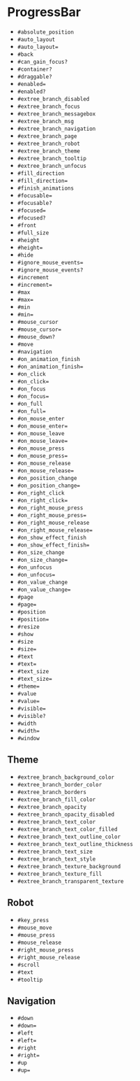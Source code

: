 ProgressBar
===
- `#absolute_position`
- `#auto_layout`
- `#auto_layout=`
- `#back`
- `#can_gain_focus?`
- `#container?`
- `#draggable?`
- `#enabled=`
- `#enabled?`
- `#extree_branch_disabled`
- `#extree_branch_focus`
- `#extree_branch_messagebox`
- `#extree_branch_msg`
- `#extree_branch_navigation`
- `#extree_branch_page`
- `#extree_branch_robot`
- `#extree_branch_theme`
- `#extree_branch_tooltip`
- `#extree_branch_unfocus`
- `#fill_direction`
- `#fill_direction=`
- `#finish_animations`
- `#focusable=`
- `#focusable?`
- `#focused=`
- `#focused?`
- `#front`
- `#full_size`
- `#height`
- `#height=`
- `#hide`
- `#ignore_mouse_events=`
- `#ignore_mouse_events?`
- `#increment`
- `#increment=`
- `#max`
- `#max=`
- `#min`
- `#min=`
- `#mouse_cursor`
- `#mouse_cursor=`
- `#mouse_down?`
- `#move`
- `#navigation`
- `#on_animation_finish`
- `#on_animation_finish=`
- `#on_click`
- `#on_click=`
- `#on_focus`
- `#on_focus=`
- `#on_full`
- `#on_full=`
- `#on_mouse_enter`
- `#on_mouse_enter=`
- `#on_mouse_leave`
- `#on_mouse_leave=`
- `#on_mouse_press`
- `#on_mouse_press=`
- `#on_mouse_release`
- `#on_mouse_release=`
- `#on_position_change`
- `#on_position_change=`
- `#on_right_click`
- `#on_right_click=`
- `#on_right_mouse_press`
- `#on_right_mouse_press=`
- `#on_right_mouse_release`
- `#on_right_mouse_release=`
- `#on_show_effect_finish`
- `#on_show_effect_finish=`
- `#on_size_change`
- `#on_size_change=`
- `#on_unfocus`
- `#on_unfocus=`
- `#on_value_change`
- `#on_value_change=`
- `#page`
- `#page=`
- `#position`
- `#position=`
- `#resize`
- `#show`
- `#size`
- `#size=`
- `#text`
- `#text=`
- `#text_size`
- `#text_size=`
- `#theme=`
- `#value`
- `#value=`
- `#visible=`
- `#visible?`
- `#width`
- `#width=`
- `#window`
## Theme
- `#extree_branch_background_color`
- `#extree_branch_border_color`
- `#extree_branch_borders`
- `#extree_branch_fill_color`
- `#extree_branch_opacity`
- `#extree_branch_opacity_disabled`
- `#extree_branch_text_color`
- `#extree_branch_text_color_filled`
- `#extree_branch_text_outline_color`
- `#extree_branch_text_outline_thickness`
- `#extree_branch_text_size`
- `#extree_branch_text_style`
- `#extree_branch_texture_background`
- `#extree_branch_texture_fill`
- `#extree_branch_transparent_texture`
## Robot
- `#key_press`
- `#mouse_move`
- `#mouse_press`
- `#mouse_release`
- `#right_mouse_press`
- `#right_mouse_release`
- `#scroll`
- `#text`
- `#tooltip`
## Navigation
- `#down`
- `#down=`
- `#left`
- `#left=`
- `#right`
- `#right=`
- `#up`
- `#up=`
